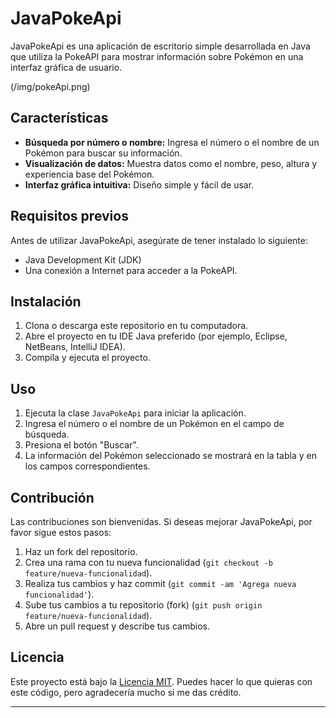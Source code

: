 # JavaPokeApi

JavaPokeApi es una aplicación de escritorio simple desarrollada en Java que utiliza la PokeAPI para mostrar información sobre Pokémon en una interfaz gráfica de usuario.

(/img/pokeApi.png)

## Características

- **Búsqueda por número o nombre:** Ingresa el número o el nombre de un Pokémon para buscar su información.
- **Visualización de datos:** Muestra datos como el nombre, peso, altura y experiencia base del Pokémon.
- **Interfaz gráfica intuitiva:** Diseño simple y fácil de usar.

## Requisitos previos

Antes de utilizar JavaPokeApi, asegúrate de tener instalado lo siguiente:

- Java Development Kit (JDK)
- Una conexión a Internet para acceder a la PokeAPI.

## Instalación

1. Clona o descarga este repositorio en tu computadora.
2. Abre el proyecto en tu IDE Java preferido (por ejemplo, Eclipse, NetBeans, IntelliJ IDEA).
3. Compila y ejecuta el proyecto.

## Uso

1. Ejecuta la clase `JavaPokeApi` para iniciar la aplicación.
2. Ingresa el número o el nombre de un Pokémon en el campo de búsqueda.
3. Presiona el botón "Buscar".
4. La información del Pokémon seleccionado se mostrará en la tabla y en los campos correspondientes.

## Contribución

Las contribuciones son bienvenidas. Si deseas mejorar JavaPokeApi, por favor sigue estos pasos:

1. Haz un fork del repositorio.
2. Crea una rama con tu nueva funcionalidad (`git checkout -b feature/nueva-funcionalidad`).
3. Realiza tus cambios y haz commit (`git commit -am 'Agrega nueva funcionalidad'`).
4. Sube tus cambios a tu repositorio (fork) (`git push origin feature/nueva-funcionalidad`).
5. Abre un pull request y describe tus cambios.

## Licencia

Este proyecto está bajo la [Licencia MIT](https://opensource.org/licenses/MIT). Puedes hacer lo que quieras con este código, pero agradecería mucho si me das crédito.

---

